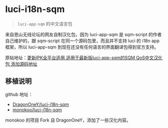 # luci-i18n-sqm

> `luci-app-sqm` 的中文语言包

来自恩山无线论坛的网友自制汉化包，因为 luci-app-sqm 是 sqm-script 的作者自己维护的，跟 sqm-script 在同一个源码包里，而且并不支持 luci 的 i18n app 框架，所以 luci-app-sqm 到现在还没有任何语言的界面翻译包得到官方支持。

原帖地址：[更新IPK全平台适用 适用于最新版luci-app-sqm的SQM QoS中文汉化包 添加源码地址](https://www.right.com.cn/forum/thread-211176-1-1.html)

## 移植说明

github 地址：

* [DragonOneY/luci-i18n-sqm](https://github.com/DragonOneY/luci-i18n-sqm)
* [monokoo/luci-i18n-sqm](https://github.com/monokoo/luci-i18n-sqm)

monokoo 的项目 Fork 自 DragonOneY，添加了一些汉化内容。